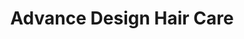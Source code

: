 ---
title: "Advance Design Hair Care"
url: /point-pleasant/advance-design-hair-care/
shop: hairdresser
---